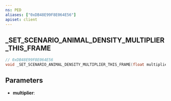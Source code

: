 ```yaml
---
ns: PED
aliases: ["0xDB48E99F8E064E56"]
apiset: client
---
```

## _SET_SCENARIO_ANIMAL_DENSITY_MULTIPLIER_THIS_FRAME

```c
// 0xDB48E99F8E064E56
void _SET_SCENARIO_ANIMAL_DENSITY_MULTIPLIER_THIS_FRAME(float multiplier);
```


## Parameters
* **multiplier**:



